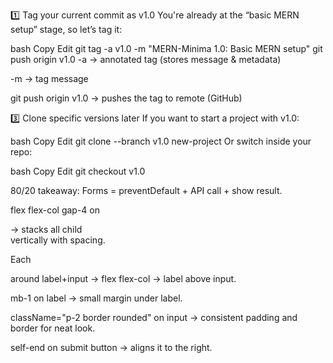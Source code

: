 1️⃣ Tag your current commit as v1.0
You're already at the “basic MERN setup” stage, so let’s tag it:

bash
Copy
Edit
git tag -a v1.0 -m "MERN-Minima 1.0: Basic MERN setup"
git push origin v1.0
-a → annotated tag (stores message & metadata)

-m → tag message

git push origin v1.0 → pushes the tag to remote (GitHub)

3️⃣ Clone specific versions later
If you want to start a project with v1.0:

bash
Copy
Edit
git clone --branch v1.0 <repo-url> new-project
Or switch inside your repo:

bash
Copy
Edit
git checkout v1.0

80/20 takeaway: Forms = preventDefault + API call + show result.

flex flex-col gap-4 on <form> → stacks all child <div> vertically with spacing.

Each <div> around label+input → flex flex-col → label above input.

mb-1 on label → small margin under label.

className="p-2 border rounded" on input → consistent padding and border for neat look.

self-end on submit button → aligns it to the right.